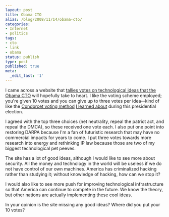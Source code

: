```yaml
---
layout: post
title: Obama CTO
alias: /blog/2008/11/14/obama-cto/
categories:
- Internet
- politics
tags:
- cto
- link
- obama
status: publish
type: post
published: true
meta:
  _edit_last: '1'
---
```

I came across a website that <a title="Obama CTO" href="http://obamacto.org/" target="_blank">tallies votes on technological ideas that the Obama CTO</a> will hopefully take to heart. I like the voting scheme employed; you're given 10 votes and you can give up to three votes per idea--kind of like the <a title="wikipedia Condorcet" href="http://en.wikipedia.org/wiki/Condorcet_method" target="_blank">Condorcet voting method</a> <a title="seth holloway dot com comments" href="https://sethholloway.com/blog/?p=205" target="_blank">I learned about</a> during this presidential election.

I agreed with the top three choices (net neutrality, repeal the patriot act, and repeal the DMCA), so these received one vote each. I also put one point into restoring DARPA because I'm a fan of futuristic research that may have no commercial impacts for years to come. I put three votes towards more research into energy and rethinking IP law because those are two of my biggest technological pet peeves.

The site has a lot of good ideas, although I would like to see more about security. All the money and technology in the world will be useless if we do not have control of our own machines. America has criminalized hacking rather than studying it; without knowledge of hacking, how can we stop it?

I would also like to see more push for improving technological infrastructure so that America can continue to compete in the future. We know the theory, but other nations are actually implementing these cool ideas.

In your opinion is the site missing any good ideas? Where did you put your 10 votes?
